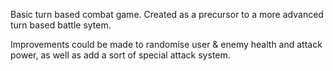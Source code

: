 Basic turn based combat game. Created as a precursor to a more advanced turn based battle sytem.

Improvements could be made to randomise user & enemy health and attack power, as well as add a sort of special attack system.
